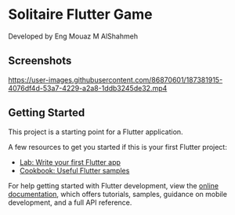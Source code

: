# Solitaire Flutter Game

Developed by Eng Mouaz M AlShahmeh

## Screenshots

https://user-images.githubusercontent.com/86870601/187381915-4076df4d-53a7-4229-a2a8-1ddb3245de32.mp4

## Getting Started

This project is a starting point for a Flutter application.

A few resources to get you started if this is your first Flutter project:

- [Lab: Write your first Flutter app](https://docs.flutter.dev/get-started/codelab)
- [Cookbook: Useful Flutter samples](https://docs.flutter.dev/cookbook)

For help getting started with Flutter development, view the
[online documentation](https://docs.flutter.dev/), which offers tutorials,
samples, guidance on mobile development, and a full API reference.
